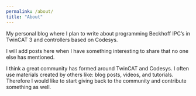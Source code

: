 ```yaml
---
permalink: /about/
title: "About"
---
```


My personal blog where I plan to write about programming Beckhoff IPC’s in TwinCAT 3 and controllers based on Codesys.

I will add posts here when I have something interesting to share that no one else has mentioned.

I think a great community has formed around TwinCAT and Codesys. I often use materials created by others like: blog posts, videos, and tutorials. Therefore I would like to start giving back to the community and contribute something as well.
